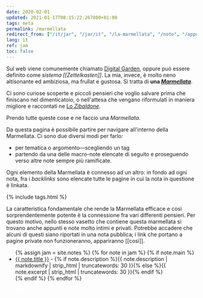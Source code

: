 ```yaml
---
date: 2020-02-01
updated: 2021-01-17T08:15:22.267800+01:00
tags: meta
permalink: /marmellata
redirect_from: ["/it/jar", "/jar/it", "/la-marmellata", "/note", "/appunti", "/jar-it"]
lang: it
ref: jam
toc: false
---
```

Sul web viene comunemente chiamato [Digital Garden](https://dev.to/jbranchaud/the-digital-garden-l10 "The Digital Garden su DEV.to"), oppure può essere definito come *sistema [[Zettelkasten]]*. La mia, invece, è molto neno altisonante ed ambiziosa, ma frullat e gustosa. Si tratta di **una <a href="/marmellata" rel="noopener noreferrer" target="_blank" title="La Marmellata"><cite>Marmellata</cite></a>**.

Ci sono curiose scoperte e piccoli pensieri che voglio salvare prima che finiscano nel dimenticatoio, o nell'attesa che vengano riformulati in maniera migliore e raccontati ne <a href="/zibaldone" rel="noopener noreferrer" target="_blank" title="Zibaldone">Lo <cite>Zibaldone</cite></a>.

Prendo tutte queste cose e ne faccio una <cite>Marmellata</cite>.

Da questa pagina è possibile partire per navigare all'interno della Marmellata. Ci sono due diversi modi per farlo:
- per tematica o argomento—scegliendo un tag
- partendo da una delle macro-note elencate di seguito e proseguendo verso altre note sempre più ramificate.

Ogni elemento della Marmellata è connesso ad un altro: in fondo ad ogni nota, fra i *backlinks* sono elencate tutte le pagine in cui la nota in questione è linkata.

{% include tags.html %}

<div class="yellow box">
	La caratteristica fondamentale che rende la Marmellata efficace e così sorprendentemente potente è la connessione fra vari differenti pensieri. Per questo motivo, nello stesso vasetto che contiene questa marmellata si trovano anche appunti e note molto intimi e privati. Potrebbe accadere che alcuni di questi siano riportati in una nota pubblica; i link che portano a pagine private non funzioneranno, appariranno [[così]].
</div>
<ul>
	{% assign jam = site.notes %}
	{% for note in jam %}
		{% if note.main %}
			<li><a href="{{ note.url }}">{{ note.title }}</a> - {% if note.description %}{{ note.description | markdownify | strip_html | truncatewords: 30 }}{% else %}{{ note.excerpt | strip_html | truncatewords: 30 }}{% endif %}</li>
		{% endif %}
	{% endfor %}
</ul>
<div class="flex row">
	<a class="red button" style="color:white;" href="/whole-jam" rel="noopener noreferrer" target="_blank" title="The Whole Jar">Tutte le note</a>
</div>